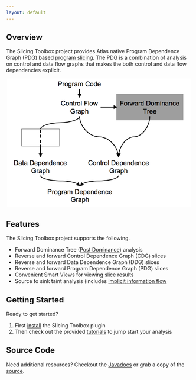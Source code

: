 ```yaml
---
layout: default
---
```


## Overview
The Slicing Toolbox project provides Atlas native Program Dependence Graph (PDG) based [program slicing](https://en.wikipedia.org/wiki/Program_slicing). The PDG is a combination of analysis on control and data flow graphs that makes the both control and data flow dependencies explicit.

<center><img src="./images/pdg-construction.png" alt="PDG Construction" /></center>

## Features
The Slicing Toolbox project supports the following.

- Forward Dominance Tree ([Post Dominance](https://en.wikipedia.org/wiki/Dominator_(graph_theory)#Postdominance)) analysis
- Reverse and forward Control Dependence Graph (CDG) slices
- Reverse and forward Data Dependence Graph (DDG) slices
- Reverse and forward Program Dependence Graph (PDG) slices
- Convenient Smart Views for viewing slice results
- Source to sink taint analysis (includes [implicit information flow](https://en.wikipedia.org/wiki/Information_flow_(information_theory))

## Getting Started
Ready to get started?

1. First [install](/slicing-toolbox/install) the Slicing Toolbox plugin
2. Then check out the provided [tutorials](/slicing-toolbox/tutorials) to jump start your analysis

## Source Code
Need additional resources?  Checkout the [Javadocs](/slicing-toolbox/javadoc/index.html) or grab a copy of the [source](https://github.com/EnSoftCorp/slicing-toolbox).